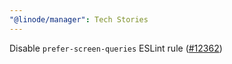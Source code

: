 ```yaml
---
"@linode/manager": Tech Stories
---
```


Disable `prefer-screen-queries` ESLint rule ([#12362](https://github.com/linode/manager/pull/12362))
